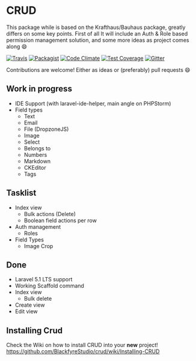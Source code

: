 # CRUD

This package while is based on the Krafthaus/Bauhaus package, greatly differs on some key points. First of all It will include an Auth & Role based permission management solution, and some more ideas as project comes along :smile:

[![Travis](https://img.shields.io/travis/BlackfyreStudio/crud.svg?style=flat-square)](https://travis-ci.org/BlackfyreStudio/crud) [![Packagist](https://img.shields.io/packagist/dt/blackfyrestudio/crud.svg?style=flat-square)](https://packagist.org/packages/blackfyrestudio/crud)
[![Code Climate](https://codeclimate.com/github/BlackfyreStudio/crud/badges/gpa.svg)](https://codeclimate.com/github/BlackfyreStudio/crud)
[![Test Coverage](https://codeclimate.com/github/BlackfyreStudio/crud/badges/coverage.svg)](https://codeclimate.com/github/BlackfyreStudio/crud/coverage)
[![Gitter](https://badges.gitter.im/Join%20Chat.svg)](https://gitter.im/BlackfyreStudio/crud?utm_source=badge&utm_medium=badge&utm_campaign=pr-badge)

Contributions are welcome! Either as ideas or (preferably) pull requests :smile:

## Work in progress

* IDE Support (with laravel-ide-helper, main angle on PHPStorm)
* Field types
  * Text
  * Email
  * File (DropzoneJS)
  * Image
  * Select
  * Belongs to
  * Numbers
  * Markdown
  * CKEditor
  * Tags


## Tasklist


* Index view
  * Bulk actions (Delete)
  * Boolean field actions per row
* Auth management
  * Roles
* Field Types
  * Image Crop


## Done

* Laravel 5.1 LTS support
* Working Scaffold command
* Index view
  * Bulk delete
* Create view
* Edit view

## Installing Crud

Check the Wiki on how to install CRUD into your **new** project! https://github.com/BlackfyreStudio/crud/wiki/Installing-CRUD